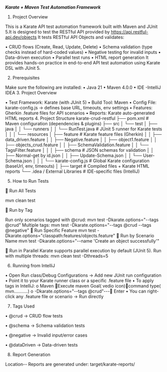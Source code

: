 **_Karate + Maven Test Automation Framework_**

1. Project Overview

This is a Karate API test automation framework built with Maven and JUnit 5.It is designed to test the RESTful API provided by https://api.restful-api.dev/objects 
It tests RESTful API Objects and validates:

•	CRUD flows (Create, Read, Update, Delete)
•	Schema validation (type checks instead of hard-coded values)
•	Negative testing for invalid inputs
•	Data-driven execution
•	Parallel test runs
•	HTML report generation
It provides hands-on practice in end-to-end API test automation using Karate DSL with JUnit 5.

2. Prerequisites

Make sure the following are installed:
•	Java 21
•	Maven 4.0.0
•	IDE -IntelliJ IDEA 
3. Project Overview

•	Test Framework: Karate (with JUnit 5)
•	Build Tool: Maven
•	Config File: karate-config.js → defines base URL, timeouts, env settings
•	Features: Gherkin .feature files for API scenarios
•	Reports: Karate auto-generated HTML reports
4. Project Structure
   karate-crud-restful
   ├── pom.xml                       # Maven configuration (dependencies & plugins)
   ├── src
   │   └── test
   │       ├── java
   │       │   └── runners
   │       │       └── RunTest.java  # JUnit 5 runner for Karate tests
   │       │
   │       └── resources
   │           ├── feature           # Karate feature files (Gherkin)
   │           │   ├── data_driven.feature
   │           │   ├── Negative.feature
   │           │   ├── object1.feature
   │           │   ├── objects_crud.feature
   │           │   ├── SchemaValidation.feature
   │           │   └── TagsFilter.feature
   │           │
   │           ├── schema            # JSON schemas for validation
   │           │   ├── Normal-get by id.json
   │           │   ├── Update-Schema.json
   │           │   └── User-Schema.json
   │           │
   │           └── karate-config.js  # Global Karate configuration (baseUrl, env, timeouts)
   │
   ├── target                        # Compiled files + Karate HTML reports
   └── .idea / External Libraries    # IDE-specific files (IntelliJ)

5. How to Run Tests

🔹 Run All Tests

mvn clean test

🔹 Run by Tag

Run only scenarios tagged with @crud:
mvn test -Dkarate.options="--tags @crud"
Multiple tags:
mvn test -Dkarate.options="--tags @crud --tags @negative"
🔹 Run Specific Feature
mvn test -Dkarate.options="classpath:features/objects.feature"
🔹 Run by Scenario Name
mvn test -Dkarate.options="--name 'Create an object successfully'"

🔹 Run in Parallel
Karate supports parallel execution by default (JUnit 5). Run with multiple threads:
mvn clean test -Dthreads=5

6. Running from IntelliJ

•	Open Run class/Debug Configurations → Add new JUnit run configuration
•	Point it to your Karate runner class or a specific .feature file
•	To apply tags in IntelliJ:
o	Maven Execute maven Goal( vedio icon)command type( mvn………..)
o	-Dkarate.options="--tags @crud"--- Enter
•	You can right-click any .feature file or scenario → Run directly

7. Tags Used

•	@crud → CRUD flow tests

•	@schema → Schema validation tests

•	@negative → Invalid input/error cases

•	@dataDriven → Data-driven tests


8. Report Generation

Location--
Reports are generated under:  target/karate-reports/


